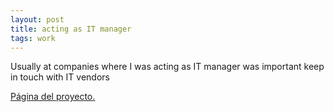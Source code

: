 ```yaml
---
layout: post
title: acting as IT manager
tags: work
---
```


Usually at companies where I was acting as IT manager was important keep in touch with IT vendors

[Página del proyecto.](/projects/esfacturable/)
